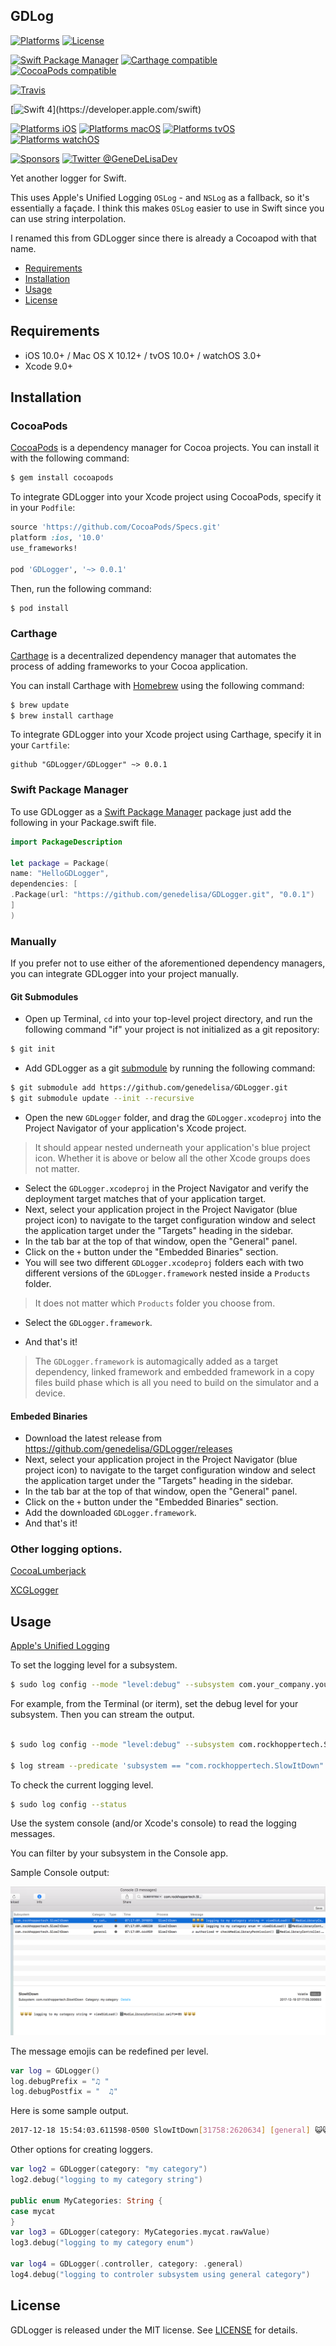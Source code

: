 ## GDLog

[![Platforms](https://img.shields.io/cocoapods/p/GDLogger.svg)](https://cocoapods.org/pods/GDLogger)
[![License](https://img.shields.io/cocoapods/l/GDLogger.svg)](https://raw.githubusercontent.com/genedelisa/GDLogger/master/LICENSE)

[![Swift Package Manager](https://img.shields.io/badge/Swift%20Package%20Manager-compatible-brightgreen.svg)](https://github.com/apple/swift-package-manager)
[![Carthage compatible](https://img.shields.io/badge/Carthage-compatible-4BC51D.svg?style=flat)](https://github.com/Carthage/Carthage)
[![CocoaPods compatible](https://img.shields.io/cocoapods/v/GDLogger.svg)](https://cocoapods.org/pods/GDLogger)

[![Travis](https://img.shields.io/travis/genedelisa/GDLogger/master.svg)](https://travis-ci.org/genedelisa/GDLogger/branches)

[![Swift 4](https://img.shields.io/badge/swift4-compatible-4BC51D.svg?style=flat")](https://developer.apple.com/swift)

[![Platforms iOS](https://img.shields.io/badge/Platforms-iOS-lightgray.svg?style=flat)](https://swift.org/)
[![Platforms macOS](https://img.shields.io/badge/Platforms-macOS-lightgray.svg?style=flat)](https://swift.org/)
[![Platforms tvOS](https://img.shields.io/badge/Platforms-tvOS-lightgray.svg?style=flat)](https://swift.org/)
[![Platforms watchOS](https://img.shields.io/badge/Platforms-watchOS-lightgray.svg?style=flat)](https://swift.org/)

[![Sponsors](https://img.shields.io/badge/Sponsors-Rockhopper%20Technologies-orange.svg?style=flat)](http://www.rockhoppertech.com/)
[![Twitter @GeneDeLisaDev](https://img.shields.io/twitter/follow/GeneDeLisaDev.svg?style=social)](https://twitter.com/GeneDeLisaDev)



Yet another logger for Swift.

This uses Apple's Unified Logging `OSLog` - and `NSLog` as a fallback, so it's essentially a façade.
I think this makes `OSLog` easier to use in Swift since you can use string interpolation.

I renamed this from GDLogger since there is already a Cocoapod with that name.


- [Requirements](#requirements)
- [Installation](#installation)
- [Usage](#usage)
- [License](#license)

## Requirements

- iOS 10.0+ / Mac OS X 10.12+ / tvOS 10.0+ / watchOS 3.0+
- Xcode 9.0+

## Installation

### CocoaPods

[CocoaPods](http://cocoapods.org) is a dependency manager for Cocoa projects. You can install it with the following command:

```bash
$ gem install cocoapods
```


To integrate GDLogger into your Xcode project using CocoaPods, specify it in your `Podfile`:

```ruby
source 'https://github.com/CocoaPods/Specs.git'
platform :ios, '10.0'
use_frameworks!

pod 'GDLogger', '~> 0.0.1'
```

Then, run the following command:

```bash
$ pod install
```

### Carthage

[Carthage](https://github.com/Carthage/Carthage) is a decentralized dependency manager that automates the process of adding frameworks to your Cocoa application.

You can install Carthage with [Homebrew](http://brew.sh/) using the following command:

```bash
$ brew update
$ brew install carthage
```

To integrate GDLogger into your Xcode project using Carthage, specify it in your `Cartfile`:

```ogdl
github "GDLogger/GDLogger" ~> 0.0.1
```
### Swift Package Manager

To use GDLogger as a [Swift Package Manager](https://swift.org/package-manager/) package just add the following in your Package.swift file.

``` swift
import PackageDescription

let package = Package(
name: "HelloGDLogger",
dependencies: [
.Package(url: "https://github.com/genedelisa/GDLogger.git", "0.0.1")
]
)
```

### Manually

If you prefer not to use either of the aforementioned dependency managers, you can integrate GDLogger into your project manually.

#### Git Submodules

- Open up Terminal, `cd` into your top-level project directory, and run the following command "if" your project is not initialized as a git repository:

```bash
$ git init
```

- Add GDLogger as a git [submodule](http://git-scm.com/docs/git-submodule) by running the following command:

```bash
$ git submodule add https://github.com/genedelisa/GDLogger.git
$ git submodule update --init --recursive
```

- Open the new `GDLogger` folder, and drag the `GDLogger.xcodeproj` into the Project Navigator of your application's Xcode project.

> It should appear nested underneath your application's blue project icon. Whether it is above or below all the other Xcode groups does not matter.

- Select the `GDLogger.xcodeproj` in the Project Navigator and verify the deployment target matches that of your application target.
- Next, select your application project in the Project Navigator (blue project icon) to navigate to the target configuration window and select the application target under the "Targets" heading in the sidebar.
- In the tab bar at the top of that window, open the "General" panel.
- Click on the `+` button under the "Embedded Binaries" section.
- You will see two different `GDLogger.xcodeproj` folders each with two different versions of the `GDLogger.framework` nested inside a `Products` folder.

> It does not matter which `Products` folder you choose from.

- Select the `GDLogger.framework`.

- And that's it!

> The `GDLogger.framework` is automagically added as a target dependency, linked framework and embedded framework in a copy files build phase which is all you need to build on the simulator and a device.

#### Embeded Binaries

- Download the latest release from https://github.com/genedelisa/GDLogger/releases
- Next, select your application project in the Project Navigator (blue project icon) to navigate to the target configuration window and select the application target under the "Targets" heading in the sidebar.
- In the tab bar at the top of that window, open the "General" panel.
- Click on the `+` button under the "Embedded Binaries" section.
- Add the downloaded `GDLogger.framework`.
- And that's it!

### Other logging options.

[CocoaLumberjack](https://github.com/CocoaLumberjack/CocoaLumberjack)

[XCGLogger](https://github.com/DaveWoodCom/XCGLogger)


## Usage

[Apple's Unified Logging](https://developer.apple.com/documentation/os/logging)

To set the logging level for a subsystem.
```bash
$ sudo log config --mode "level:debug" --subsystem com.your_company.your_subsystem_name
```
For example, from the Terminal (or iterm), set the debug level for your subsystem. Then you can stream the output.
```bash

$ sudo log config --mode "level:debug" --subsystem com.rockhoppertech.SlowItDown

$ log stream --predicate 'subsystem == "com.rockhoppertech.SlowItDown"' --info --debug
```
To check the current logging level.
```bash
$ sudo log config --status
```

Use the system console (and/or Xcode's console) to read the logging messages.

You can filter by your subsystem in the Console app.

Sample Console output:

![Console](screenshots/consoleLogging.png "Console")


The message emojis can be redefined per level.

```Swift
var log = GDLogger()
log.debugPrefix = "♫ "
log.debugPostfix = "  ♫"
```

Here is some sample output.

```bash
2017-12-18 15:54:03.611598-0500 SlowItDown[31758:2620634] [general] 😺😺😺 authorized ☞ checkMediaLibraryPermission() 🗄MediaLibraryController.swift➸121 😺😺😺
```

Other options for creating loggers.

```Swift
var log2 = GDLogger(category: "my category")
log2.debug("logging to my category string")

public enum MyCategories: String {
case mycat
}
var log3 = GDLogger(category: MyCategories.mycat.rawValue)
log3.debug("logging to my category enum")

var log4 = GDLogger(.controller, category: .general)
log4.debug("logging to controler subsystem using general category")
````

## License

GDLogger is released under the MIT license. See [LICENSE](https://github.com/genedelisa/GDLogger/blob/master/LICENSE) for details.

